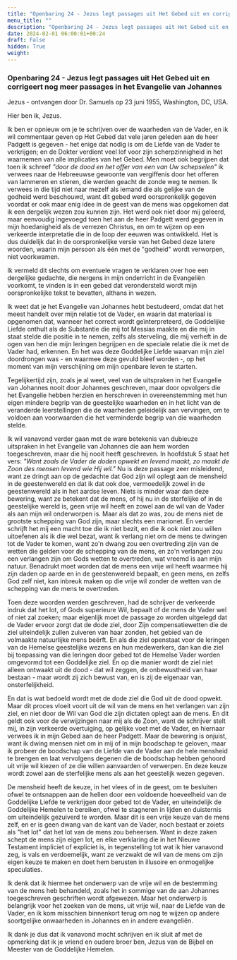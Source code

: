 ```yaml
---
title: "Openbaring 24 - Jezus legt passages uit Het Gebed uit en corrigeert nog meer passages in het Evangelie van Johannes"
menu_title: ""
description: "Openbaring 24 - Jezus legt passages uit Het Gebed uit en corrigeert nog meer passages in het Evangelie van Johannes"
date: 2024-02-01 06:00:01+00:24
draft: False
hidden: True
weight:
---
```

### Openbaring 24 - Jezus legt passages uit Het Gebed uit en corrigeert nog meer passages in het Evangelie van Johannes

Jezus - ontvangen door Dr. Samuels op 23 juni 1955, Washington, DC, USA.

Hier ben ik, Jezus.

Ik ben er opnieuw om je te schrijven over de waarheden van de Vader, en ik wil commentaar geven op Het Gebed dat vele jaren geleden aan de heer Padgett is gegeven - het enige dat nodig is om de Liefde van de Vader te verkrijgen; en de Dokter verdient veel lof voor zijn scherpzinnigheid in het waarnemen van alle implicaties van het Gebed. Men moet ook begrijpen dat toen ik schreef *"door de dood en het offer van een van Uw schepselen"* ik verwees naar de Hebreeuwse gewoonte van vergiffenis door het offeren van lammeren en stieren, die werden geacht de zonde weg te nemen. Ik verwees in die tijd niet naar mezelf als iemand die als gelijke van de godheid werd beschouwd, want dit gebed werd oorspronkelijk gegeven voordat er ook maar enig idee in de geest van de mens was opgekomen dat ik een dergelijk wezen zou kunnen zijn. Het werd ook niet door mij geleerd, maar eenvoudig ingevoegd toen het aan de heer Padgett werd gegeven in mijn hoedanigheid als de verrezen Christus, en om te wijzen op een verkeerde interpretatie die in de loop der eeuwen was ontwikkeld. Het is dus duidelijk dat in de oorspronkelijke versie van het Gebed deze latere woorden, waarin mijn persoon als één met de "godheid" wordt verworpen, niet voorkwamen.

Ik vermeld dit slechts om eventuele vragen te verklaren over hoe een dergelijke gedachte, die nergens in mijn onderricht in de Evangeliën voorkomt, te vinden is in een gebed dat verondersteld wordt mijn oorspronkelijke tekst te bevatten, althans in wezen.

Ik weet dat je het Evangelie van Johannes hebt bestudeerd, omdat dat het meest handelt over mijn relatie tot de Vader, en waarin dat materiaal is opgenomen dat, wanneer het correct wordt geïnterpreteerd, de Goddelijke Liefde onthult als de Substantie die mij tot Messias maakte en die mij in staat stelde die positie in te nemen, zelfs als sterveling, die mij verheft in de ogen van hen die mijn leringen begrijpen en de speciale relatie die ik met de Vader had, erkennen. En het was deze Goddelijke Liefde waarvan mijn ziel doordrongen was - en waarmee deze gevuld bleef worden -, op het moment van mijn verschijning om mijn openbare leven te starten.

Tegelijkertijd zijn, zoals je al weet, veel van de uitspraken in het Evangelie van Johannes nooit door Johannes geschreven, maar door opvolgers die het Evangelie hebben herzien en herschreven in overeenstemming met hun eigen mindere begrip van de geestelijke waarheden en in het licht van de veranderde leerstellingen die de waarheden geleidelijk aan vervingen, om te voldoen aan voorwaarden die het verminderde begrip van die waarheden stelde.

Ik wil vanavond verder gaan met de ware betekenis van dubieuze uitspraken in het Evangelie van Johannes die aan hem worden toegeschreven, maar die hij nooit heeft geschreven. In hoofdstuk 5 staat het vers: *"Want zoals de Vader de doden opwekt en levend maakt, zo maakt de Zoon des mensen levend wie Hij wil."* Nu is deze passage zeer misleidend, want ze dringt aan op de gedachte dat God zijn wil oplegt aan de mensheid in de geestenwereld en dat ik dat ook doe, vermoedelijk zowel in de geestenwereld als in het aardse leven. Niets is minder waar dan deze bewering, want ze betekent dat de mens, of hij nu in de sterfelijke of in de geestelijke wereld is, geen vrije wil heeft en zowel aan de wil van de Vader als aan mijn wil onderworpen is. Maar als dat zo was, zou de mens niet de grootste schepping van God zijn, maar slechts een marionet. En verder schrijft het mij een macht toe die ik niet bezit, en die ik ook niet zou willen uitoefenen als ik die wel bezat, want ik verlang niet om de mens te dwingen tot de Vader te komen, want zo'n dwang zou een overtreding zijn van de wetten die gelden voor de schepping van de mens, en zo'n verlangen zou een verlangen zijn om Gods wetten te overtreden, wat vreemd is aan mijn natuur. Benadrukt moet worden dat de mens een vrije wil heeft waarmee hij zijn daden op aarde en in de geestenwereld bepaalt, en geen mens, en zelfs God zelf niet, kan inbreuk maken op die vrije wil zonder de wetten van de schepping van de mens te overtreden.

Toen deze woorden werden geschreven, had de schrijver de verkeerde indruk dat het lot, of Gods superieure Wil, bepaalt of de mens de Vader wel of niet zal zoeken; maar eigenlijk moet de passage zo worden uitgelegd dat de Vader ervoor zorgt dat de dode ziel, door Zijn compensatiewetten die de ziel uiteindelijk zullen zuiveren van haar zonden, het gebied van de volmaakte natuurlijke mens beërft. En als die ziel openstaat voor de leringen van de Hemelse geestelijke wezens en hun medewerkers, dan kan die ziel bij toepassing van die leringen door gebed tot de Hemelse Vader worden omgevormd tot een Goddelijke ziel. En op die manier wordt de ziel niet alleen ontwaakt uit de dood - dat wil zeggen, de onbewustheid van haar bestaan - maar wordt zij zich bewust van, en is zij de eigenaar van, onsterfelijkheid.

En dat is wat bedoeld wordt met de dode ziel die God uit de dood opwekt. Maar dit proces vloeit voort uit de wil van de mens en het verlangen van zijn ziel, en niet door de Wil van God die zijn dictaten oplegt aan de mens. En dit geldt ook voor de verwijzingen naar mij als de Zoon, want de schrijver stelt mij, in zijn verkeerde overtuiging, op gelijke voet met de Vader, en hiernaar verwees ik in mijn Gebed aan de heer Padgett. Maar de bewering is onjuist, want ik dwing mensen niet om in mij of in mijn boodschap te geloven, maar ik probeer de boodschap van de Liefde van de Vader aan de hele mensheid te brengen en laat vervolgens degenen die de boodschap hebben gehoord uit vrije wil kiezen of ze die willen aanvaarden of verwerpen. En deze keuze wordt zowel aan de sterfelijke mens als aan het geestelijk wezen gegeven.

De mensheid heeft de keuze, in het vlees of in de geest, om te besluiten ofwel te ontsnappen aan de hellen door een voldoende hoeveelheid van de Goddelijke Liefde te verkrijgen door gebed tot de Vader, en uiteindelijk de Goddelijke Hemelen te bereiken, ofwel te stagneren in lijden en duisternis om uiteindelijk gezuiverd te worden. Maar dit is een vrije keuze van de mens zelf, en er is geen dwang van de kant van de Vader, noch bestaat er zoiets als "het lot" dat het lot van de mens zou beheersen. Want in deze zaken schept de mens zijn eigen lot, en elke verklaring die in het Nieuwe Testament impliciet of expliciet is, in tegenstelling tot wat ik hier vanavond zeg, is vals en verdoemelijk, want ze verzwakt de wil van de mens om zijn eigen keuze te maken en doet hem berusten in illusoire en onmogelijke speculaties.

Ik denk dat ik hiermee het onderwerp van de vrije wil en de bestemming van de mens heb behandeld, zoals het in sommige van de aan Johannes toegeschreven geschriften wordt afgewezen. Maar het onderwerp is belangrijk voor het zoeken van de mens, uit vrije wil, naar de Liefde van de Vader, en ik kom misschien binnenkort terug om nog te wijzen op andere soortgelijke onwaarheden in Johannes en in andere evangeliën.

Ik dank je dus dat ik vanavond mocht schrijven en ik sluit af met de opmerking dat ik je vriend en oudere broer ben, Jezus van de Bijbel en Meester van de Goddelijke Hemelen.
